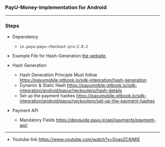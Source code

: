 
### PayU-Money-Implementation for Android
----------
### Steps
- Dependency 
  - `in.payu:payu-checkout-pro:2.0.2`
- Example File for Hash-Generation [the website][1].
  

- Hash Generation
  - Hash Generation Principle Must follow https://payumobile.gitbook.io/sdk-integration/hash-generation
  - Dynamic & Static Hash https://payumobile.gitbook.io/sdk-integration/android/payucheckoutpro/hash-details
  - Set up the payment hashes https://payumobile.gitbook.io/sdk-integration/android/payucheckoutpro/set-up-the-payment-hashes
  
  
- Payment API 
  - Mandatory Fields https://devguide.payu.in/api/payments/payment-api/
---------
- Youtube link https://www.youtube.com/watch?v=GvaoZC6jMIE


 [1]: https://github.com/saxenahysm/PayU-Money-Android-Java/blob/master/payUMoneyHashGenerater.php
 [2]: https://square.github.io/retrofit/
 [3]: https://square.github.io/retrofit/
 [4]: https://square.github.io/retrofit/
 [5]: https://square.github.io/retrofit/


